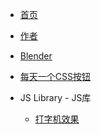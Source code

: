 <!-- docs/_sidebar.md -->

* [首页](README)
* [作者](autor.md "一个普通作者的自我声明！")
* [Blender](blender/guide)
* [每天一个CSS按钮](button/guide)

* JS Library - JS库 
    * [打字机效果](jslib/typed.md)

